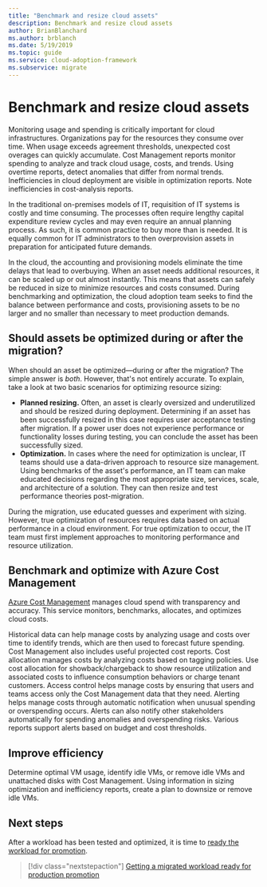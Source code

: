 ```yaml
---
title: "Benchmark and resize cloud assets"
description: Benchmark and resize cloud assets
author: BrianBlanchard
ms.author: brblanch
ms.date: 5/19/2019
ms.topic: guide
ms.service: cloud-adoption-framework
ms.subservice: migrate
---
```


# Benchmark and resize cloud assets

Monitoring usage and spending is critically important for cloud infrastructures. Organizations pay for the resources they consume over time. When usage exceeds agreement thresholds, unexpected cost overages can quickly accumulate. Cost Management reports monitor spending to analyze and track cloud usage, costs, and trends. Using overtime reports, detect anomalies that differ from normal trends. Inefficiencies in cloud deployment are visible in optimization reports. Note inefficiencies in cost-analysis reports.

In the traditional on-premises models of IT, requisition of IT systems is costly and time consuming. The processes often require lengthy capital expenditure review cycles and may even require an annual planning process. As such, it is common practice to buy more than is needed. It is equally common for IT administrators to then overprovision assets in preparation for anticipated future demands.

In the cloud, the accounting and provisioning models eliminate the time delays that lead to overbuying. When an asset needs additional resources, it can be scaled up or out almost instantly. This means that assets can safely be reduced in size to minimize resources and costs consumed. During benchmarking and optimization, the cloud adoption team seeks to find the balance between performance and costs, provisioning assets to be no larger and no smaller than necessary to meet production demands.

<!-- markdownlint-disable MD026 -->

## Should assets be optimized during or after the migration?

When should an asset be optimized&mdash;during or after the migration? The simple answer is *both*. However, that's not entirely accurate. To explain, take a look at two basic scenarios for optimizing resource sizing:

- **Planned resizing.** Often, an asset is clearly oversized and underutilized and should be resized during deployment. Determining if an asset has been successfully resized in this case requires user acceptance testing after migration. If a power user does not experience performance or functionality losses during testing, you can conclude the asset has been successfully sized.
- **Optimization.** In cases where the need for optimization is unclear, IT teams should use a data-driven approach to resource size management. Using benchmarks of the asset's performance, an IT team can make educated decisions regarding the most appropriate size, services, scale, and architecture of a solution. They can then resize and test performance theories post-migration.

During the migration, use educated guesses and experiment with sizing. However, true optimization of resources requires data based on actual performance in a cloud environment. For true optimization to occur, the IT team must first implement approaches to monitoring performance and resource utilization.

## Benchmark and optimize with Azure Cost Management

[Azure Cost Management](https://docs.microsoft.com/azure/cost-management/overview) manages cloud spend with transparency and accuracy. This service monitors, benchmarks, allocates, and optimizes cloud costs.

Historical data can help manage costs by analyzing usage and costs over time to identify trends, which are then used to forecast future spending. Cost Management also includes useful projected cost reports. Cost allocation manages costs by analyzing costs based on tagging policies. Use cost allocation for showback/chargeback to show resource utilization and associated costs to influence consumption behaviors or charge tenant customers. Access control helps manage costs by ensuring that users and teams access only the Cost Management data that they need. Alerting helps manage costs through automatic notification when unusual spending or overspending occurs. Alerts can also notify other stakeholders automatically for spending anomalies and overspending risks. Various reports support alerts based on budget and cost thresholds.

## Improve efficiency

Determine optimal VM usage, identify idle VMs, or remove idle VMs and unattached disks with Cost Management. Using information in sizing optimization and inefficiency reports, create a plan to downsize or remove idle VMs.

## Next steps

After a workload has been tested and optimized, it is time to [ready the workload for promotion](./ready.md).

> [!div class="nextstepaction"]
> [Getting a migrated workload ready for production promotion](./ready.md)
